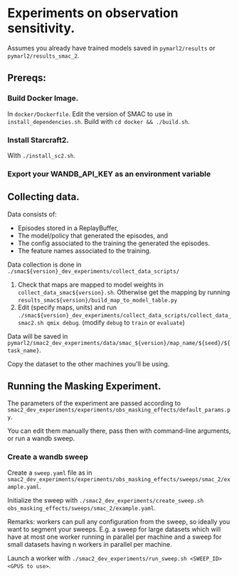 # Experiments on observation sensitivity.

Assumes you already have trained models saved in `pymarl2/results` or `pymarl2/results_smac_2`.

## Prereqs:

### Build Docker Image.
In `docker/Dockerfile`. Edit the version of SMAC to use in `install_dependencies.sh`.
Build with `cd docker && ./build.sh`.

### Install Starcraft2.
With `./install_sc2.sh`.

### Export your WANDB_API_KEY as an environment variable

## Collecting data.
Data consists of:
- Episodes stored in a ReplayBuffer,
- The model/policy that generated the episodes, and
- The config associated to the training the generated the episodes.
- The feature names associated to the training.

Data collection is done in `./smac${version}_dev_experiments/collect_data_scripts/`
1. Check that maps are mapped to model weights in `collect_data_smac${version}.sh`. 
Otherwise get the mapping by running  `results_smac${version}/build_map_to_model_table.py`
2. Edit (specify maps, units) and run
`./smac${version}_dev_experiments/collect_data_scripts/collect_data_smac2.sh qmix debug`.
(modify `debug` to `train` or `evaluate`)

Data will be saved in `pymarl2/smac2_dev_experiments/data/smac_${version}/map_name/${seed}/${task_name}`.

Copy the dataset to the other machines you'll be using.

## Running the Masking Experiment.

The parameters of the experiment are passed
according to `smac2_dev_experiments/experiments/obs_masking_effects/default_params.py`.

You can edit them manually there, pass then with command-line arguments, or run a wandb sweep.

### Create a wandb sweep
Create a `sweep.yaml` file as in `smac2_dev_experiments/experiments/obs_masking_effects/sweeps/smac_2/example.yaml`.

Initialize the sweep with `./smac2_dev_experiments/create_sweep.sh obs_masking_effects/sweeps/smac_2/example.yaml`.

Remarks: workers can pull any configuration from the sweep, so ideally you want to segment your sweeps.
E.g. a sweep for large datasets which will have at most one worker running in parallel per machine
and a sweep for small datasets having n workers in parallel per machine.

Launch a worker with `./smac2_dev_experiments/run_sweep.sh <SWEEP_ID> <GPUS to use>`.
